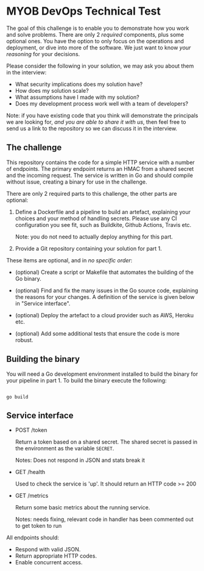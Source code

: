 # MYOB DevOps Technical Test

The goal of this challenge is to enable you to demonstrate how you work and
solve problems. There are only 2 _required_ components, plus some optional ones.
You have the option to only focus on the operations and deployment, or dive
into more of the software. We just want to know _your reasoning_ for your
decisions.

Please consider the following in your solution, we may ask you about them in
the interview:

- What security implications does my solution have?
- How does my solution scale?
- What assumptions have I made with my solution?
- Does my development process work well with a team of developers?

Note: if you have existing code that you think will demonstrate the principals
we are looking for, _and you are able to share it with us_, then feel free to
send us a link to the repository so we can discuss it in the interview.

## The challenge

This repository contains the code for a simple HTTP service with a number of
endpoints. The primary endpoint returns an HMAC from a shared secret and the
incoming request. The service is written in Go and should compile without
issue, creating a binary for use in the challenge.

There are only 2 required parts to this challenge, the other parts are optional:

1. Define a Dockerfile and a pipeline to build an artefact, explaining your
   choices and your method of handling secrets. Please use any CI configuration
   you see fit, such as Buildkite, Github Actions, Travis etc.

   Note: you do not need to actually deploy anything for this part.

2. Provide a Git repository containing your solution for part 1.

These items are optional, and in _no specific order_:

- (optional) Create a script or Makefile that automates the building of the Go binary.

- (optional) Find and fix the many issues in the Go source code, explaining the
  reasons for your changes. A definition of the service is given below in
  "Service interface".

- (optional) Deploy the artefact to a cloud provider such as AWS, Heroku etc.

- (optional) Add some additional tests that ensure the code is more robust.


## Building the binary

You will need a Go development environment installed to build the binary for
your pipeline in part 1. To build the binary execute the following:

```shell

go build

```

## Service interface

- POST /token 

  Return a token based on a shared secret. The shared secret is passed in the
  environment as the variable `SECRET`.

  Notes: Does not respond in JSON and stats break it

- GET /health

  Used to check the service is 'up'. It should return an HTTP code >= 200

- GET /metrics

  Return some basic metrics about the running service.

  Notes: needs fixing, relevant code in handler has been commented out to get token to run

All endpoints should:

- Respond with valid JSON.
- Return appropriate HTTP codes.
- Enable concurrent access.
